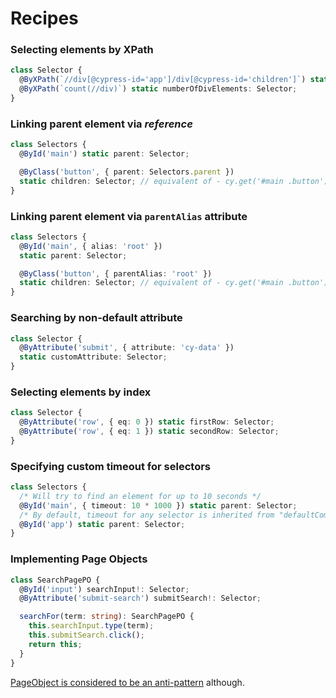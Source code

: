 # Recipes

### Selecting elements by **XPath**

```typescript
class Selector {
  @ByXPath(`//div[@cypress-id='app']/div[@cypress-id='children']`) static app: Selector;
  @ByXPath(`count(//div)`) static numberOfDivElements: Selector;
}
```

### Linking parent element via _reference_

```typescript
class Selectors {
  @ById('main') static parent: Selector;

  @ByClass('button', { parent: Selectors.parent })
  static children: Selector; // equivalent of - cy.get('#main .button')
}
```

### Linking parent element via `parentAlias` attribute

```typescript
class Selectors {
  @ById('main', { alias: 'root' })
  static parent: Selector;

  @ByClass('button', { parentAlias: 'root' })
  static children: Selector; // equivalent of - cy.get('#main .button')
}
```

### Searching by non-default **attribute**

```typescript
class Selector {
  @ByAttribute('submit', { attribute: 'cy-data' })
  static customAttribute: Selector;
}
```

### Selecting elements by **index**

```typescript
class Selector {
  @ByAttribute('row', { eq: 0 }) static firstRow: Selector;
  @ByAttribute('row', { eq: 1 }) static secondRow: Selector;
}
```

### Specifying custom **timeout** for selectors

```typescript
class Selectors {
  /* Will try to find an element for up to 10 seconds */
  @ById('main', { timeout: 10 * 1000 }) static parent: Selector;
  /* By default, timeout for any selector is inherited from "defaultCommandTimeout" value of Cypress configuration */
  @ById('app') static parent: Selector;
}
```

### Implementing **Page Objects**

```typescript
class SearchPagePO {
  @ById('input') searchInput!: Selector;
  @ByAttribute('submit-search') submitSearch!: Selector;

  searchFor(term: string): SearchPagePO {
    this.searchInput.type(term);
    this.submitSearch.click();
    return this;
  }
}
```

[PageObject is considered to be an anti-pattern](https://www.cypress.io/blog/2019/01/03/stop-using-page-objects-and-start-using-app-actions/) although.

